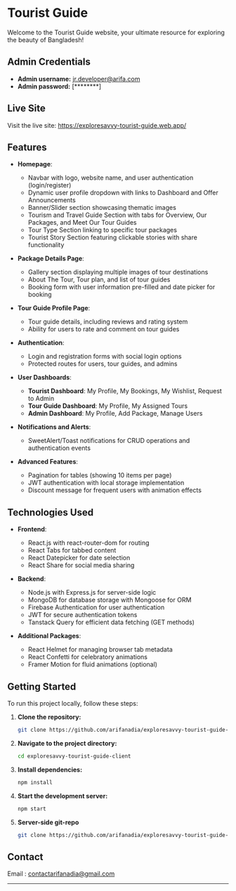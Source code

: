 # Tourist Guide

Welcome to the Tourist Guide website, your ultimate resource for exploring the beauty of Bangladesh!

## Admin Credentials

- **Admin username:** jr.developer@arifa.com
- **Admin password:** [********]

## Live Site

Visit the live site:  https://exploresavvy-tourist-guide.web.app/

## Features

- **Homepage**:
  - Navbar with logo, website name, and user authentication (login/register)
  - Dynamic user profile dropdown with links to Dashboard and Offer Announcements
  - Banner/Slider section showcasing thematic images
  - Tourism and Travel Guide Section with tabs for Overview, Our Packages, and Meet Our Tour Guides
  - Tour Type Section linking to specific tour packages
  - Tourist Story Section featuring clickable stories with share functionality

- **Package Details Page**:
  - Gallery section displaying multiple images of tour destinations
  - About The Tour, Tour plan, and list of tour guides
  - Booking form with user information pre-filled and date picker for booking

- **Tour Guide Profile Page**:
  - Tour guide details, including reviews and rating system
  - Ability for users to rate and comment on tour guides

- **Authentication**:
  - Login and registration forms with social login options
  - Protected routes for users, tour guides, and admins

- **User Dashboards**:
  - **Tourist Dashboard**: My Profile, My Bookings, My Wishlist, Request to Admin
  - **Tour Guide Dashboard**: My Profile, My Assigned Tours
  - **Admin Dashboard**: My Profile, Add Package, Manage Users

- **Notifications and Alerts**:
  - SweetAlert/Toast notifications for CRUD operations and authentication events

- **Advanced Features**:
  - Pagination for tables (showing 10 items per page)
  - JWT authentication with local storage implementation
  - Discount message for frequent users with animation effects

## Technologies Used

- **Frontend**:
  - React.js with react-router-dom for routing
  - React Tabs for tabbed content
  - React Datepicker for date selection
  - React Share for social media sharing

- **Backend**:
  - Node.js with Express.js for server-side logic
  - MongoDB for database storage with Mongoose for ORM
  - Firebase Authentication for user authentication
  - JWT for secure authentication tokens
  - Tanstack Query for efficient data fetching (GET methods)

- **Additional Packages**:
  - React Helmet for managing browser tab metadata
  - React Confetti for celebratory animations
  - Framer Motion for fluid animations (optional)

## Getting Started

To run this project locally, follow these steps:

1. **Clone the repository:**
    ```bash
    git clone https://github.com/arifanadia/exploresavvy-tourist-guide-client.git
    ```
2. **Navigate to the project directory:**
    ```bash
    cd exploresavvy-tourist-guide-client
    ```
3. **Install dependencies:**
    ```bash
    npm install
    ```
4. **Start the development server:**
    ```bash
    npm start
    ```
5. **Server-side git-repo**
    ```bash
    git clone https://github.com/arifanadia/exploresavvy-tourist-guide-server.git
    ```


## Contact

Email : contactarifanadia@gmail.com

---

